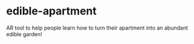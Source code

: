 # edible-apartment
AR tool to help people learn how to turn their apartment into an abundant edible garden!
